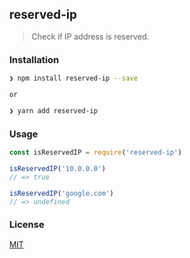 reserved-ip
--

> Check if IP address is reserved.

### Installation

```bash
❯ npm install reserved-ip --save

or

❯ yarn add reserved-ip
```

### Usage

```js
const isReservedIP = require('reserved-ip')

isReservedIP('10.0.0.0')
// => true

isReservedIP('google.com')
// => undefined

```

### License
[MIT](https://opensource.org/licenses/MIT)   